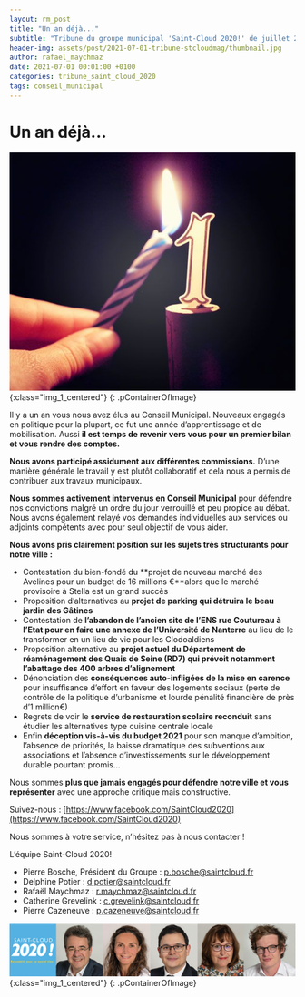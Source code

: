 ```yaml
---
layout: rm_post
title: "Un an déjà..."
subtitle: "Tribune du groupe municipal 'Saint-Cloud 2020!' de juillet 2021"
header-img: assets/post/2021-07-01-tribune-stcloudmag/thumbnail.jpg
author: rafael_maychmaz
date: 2021-07-01 00:01:00 +0100
categories: tribune_saint_cloud_2020 
tags: conseil_municipal
---
```


# Un an déjà...

![texte alternatif à l'image](/assets/post/2021-07-01-tribune-stcloudmag/thumbnail.jpg "Description de l info-bulle image"){:class="img_1_centered"}
{: .pContainerOfImage}

Il y a un an vous nous avez élus au Conseil Municipal. Nouveaux engagés en politique pour la plupart, ce fut une année d’apprentissage et de mobilisation. Aussi **il est temps de revenir vers vous pour un premier bilan et vous rendre des comptes.**

**Nous avons participé assidument aux différentes commissions.** D’une manière générale le travail y est plutôt collaboratif et cela nous a permis de contribuer aux travaux municipaux.

**Nous sommes activement intervenus en Conseil Municipal** pour défendre nos convictions malgré un ordre du jour verrouillé et peu propice au débat. Nous avons également relayé vos demandes individuelles aux services ou adjoints compétents avec pour seul objectif de vous aider.

**Nous avons pris clairement position sur les sujets très structurants pour notre ville :**
- Contestation du bien-fondé du **projet de nouveau marché des Avelines pour un budget de 16 millions €**alors que le marché provisoire à Stella est un grand succès
- Proposition d’alternatives au **projet de parking qui détruira le beau jardin des Gâtines**
- Contestation de **l’abandon de l’ancien site de l’ENS rue Coutureau à l’Etat pour en faire une annexe de l’Université de Nanterre** au lieu de le transformer en un lieu de vie pour les Clodoaldiens
- Proposition alternative au **projet actuel du Département de réaménagement des Quais de Seine (RD7) qui prévoit notamment l’abattage des 400 arbres d’alignement**
- Dénonciation des **conséquences auto-infligées de la mise en carence** pour insuffisance d’effort en faveur des logements sociaux (perte de contrôle de la politique d’urbanisme et lourde pénalité financière de près d’1 million€)
- Regrets de voir le **service de restauration scolaire reconduit** sans étudier les alternatives type cuisine centrale locale
- Enfin **déception vis-à-vis du budget 2021** pour son manque d’ambition, l’absence de priorités, la baisse dramatique des subventions aux associations et l’absence d’investissements sur le développement durable pourtant promis…

Nous sommes **plus que jamais engagés pour défendre notre ville et vous représenter** avec une approche critique mais constructive.

Suivez-nous : [https://www.facebook.com/SaintCloud2020](https://www.facebook.com/SaintCloud2020)

Nous sommes à votre service, n’hésitez pas à nous contacter !

L’équipe Saint-Cloud 2020!
- Pierre Bosche, Président du Groupe :
p.bosche@saintcloud.fr
- Delphine Potier : d.potier@saintcloud.fr
- Rafaël Maychmaz : r.maychmaz@saintcloud.fr
- Catherine Grevelink : c.grevelink@saintcloud.fr
- Pierre Cazeneuve : p.cazeneuve@saintcloud.fr

![texte alternatif à l'image](/assets/post/2020-03-15-elections-municipales-2020/2020-03-15_photo_des_elus.png "Description de l info-bulle image"){:class="img_1_centered"}
{: .pContainerOfImage}


